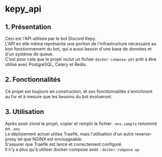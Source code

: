 # kepy_api
## 1. Présentation
Ceci est l'API utilisée par le bot Discord Kepy.  
L'API en elle même représente une portion de l'infrastructure nécessaire au bon fonctionnement du bot, qui a aussi besoin d'une base de données et d'un système de queue.  
C'est pour cela que le projet inclut un fichier `docker-compose.yml` prêt à être utilisé avec PostgreSQL, Celery et Redis.  

## 2. Fonctionnalités

Ce projet est toujours en construction, et ses fonctionnalités s'enrichiront au fur et à mesure que les besoins du bot évolueront.  

## 3. Utilisation

Après avoir cloné le projet, copier et remplir le fichier `.env.sample` renommé en `.env`  
Le déploiement actuel utilise Traefik, mais l'utilisation d'un autre reverse-proxy tel que NGINX est envisageable.  
S'assurer que Traefik est lancé et correctement configuré.  
Il n'y a plus qu'à utiliser docker-compose avec : `docker-compose up`
